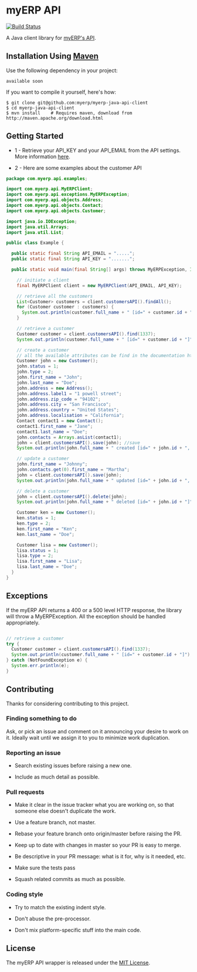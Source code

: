 # myERP API

[![Build Status](https://travis-ci.org/myERP/myerp-java-api-client.png?branch=master)](https://travis-ci.org/myERP/myerp-java-api-client)

A Java client library for [myERP's API](http://developers.myerp.com).

## Installation Using [Maven](http://maven.org/)
Use the following dependency in your project:

    available soon

If you want to compile it yourself, here's how:

    $ git clone git@github.com:myerp/myerp-java-api-client
    $ cd myerp-java-api-client
    $ mvn install    # Requires maven, download from http://maven.apache.org/download.html


## Getting Started

- 1 - Retrieve your API_KEY and your API_EMAIL from the API settings. More information [here](http://developers.myerp.com/docs/1.0/overview/security_authentication.html).

- 2 - Here are some examples about the customer API

```java
package com.myerp.api.examples;

import com.myerp.api.MyERPClient;
import com.myerp.api.exceptions.MyERPException;
import com.myerp.api.objects.Address;
import com.myerp.api.objects.Contact;
import com.myerp.api.objects.Customer;

import java.io.IOException;
import java.util.Arrays;
import java.util.List;

public class Example {

  public static final String API_EMAIL = ".....";
  public static final String API_KEY = ".......";

  public static void main(final String[] args) throws MyERPException, IOException {

    // initiate a client
    final MyERPClient client = new MyERPClient(API_EMAIL, API_KEY);

    // retrieve all the customers
    List<Customer> customers = client.customersAPI().findAll();
    for (Customer customer : customers) {
      System.out.println(customer.full_name + " [id=" + customer.id + "]");
    }

    // retrieve a customer
    Customer customer = client.customersAPI().find(1337);
    System.out.println(customer.full_name + " [id=" + customer.id + "]");

    // create a customer
    // all the available attributes can be find in the documentation http://developers.myerp.com/docs/1.0/api/
    Customer john = new Customer();
    john.status = 1;
    john.type = 2;
    john.first_name = "John";
    john.last_name = "Doe";
    john.address = new Address();
    john.address.label1 = "1 powell street";
    john.address.zip_code = "94102";
    john.address.city = "San Francisco";
    john.address.country = "United States";
    john.address.localisation = "California";
    Contact contact1 = new Contact();
    contact1.first_name = "Jane";
    contact1.last_name = "Doe";
    john.contacts = Arrays.asList(contact1);
    john = client.customersAPI().save(john); //save
    System.out.println(john.full_name + " created [id=" + john.id + ", contacts=" + john.contacts + "]");

    // update a customer
    john.first_name = "Johnny";
    john.contacts.get(0).first_name = "Martha";
    john = client.customersAPI().save(john);
    System.out.println(john.full_name + " updated [id=" + john.id + ", contacts=" + john.contacts + "]");

    // delete a customer
    john = client.customersAPI().delete(john);
    System.out.println(john.full_name + " deleted [id=" + john.id + "]");

    Customer ken = new Customer();
    ken.status = 1;
    ken.type = 2;
    ken.first_name = "Ken";
    ken.last_name = "Doe";

    Customer lisa = new Customer();
    lisa.status = 1;
    lisa.type = 2;
    lisa.first_name = "Lisa";
    lisa.last_name = "Doe";
  }
}
```

## Exceptions
If the myERP API returns a 400 or a 500 level HTTP response, the library will throw a MyERPException. All the exception should be handled appropriately.

```java

// retrieve a customer
try {
  Customer customer = client.customersAPI().find(1337);
  System.out.println(customer.full_name + " [id=" + customer.id + "]");
} catch (NotFoundException e) {
  System.err.println(e);
}
```

## Contributing

Thanks for considering contributing to this project.

### Finding something to do

Ask, or pick an issue and comment on it announcing your desire to work on it. Ideally wait until we assign it to you to minimize work duplication.

### Reporting an issue

- Search existing issues before raising a new one.

- Include as much detail as possible.

### Pull requests

- Make it clear in the issue tracker what you are working on, so that someone else doesn't duplicate the work.

- Use a feature branch, not master.

- Rebase your feature branch onto origin/master before raising the PR.

- Keep up to date with changes in master so your PR is easy to merge.

- Be descriptive in your PR message: what is it for, why is it needed, etc.

- Make sure the tests pass

- Squash related commits as much as possible.

### Coding style

- Try to match the existing indent style.

- Don't abuse the pre-processor.

- Don't mix platform-specific stuff into the main code.


## License

The myERP API wrapper is released under the [MIT License](http://www.opensource.org/licenses/MIT).
